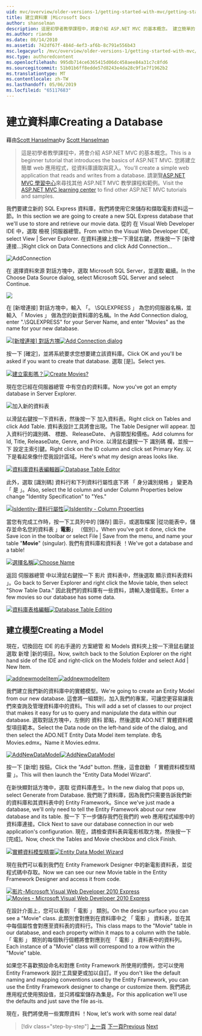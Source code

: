 ```yaml
---
uid: mvc/overview/older-versions-1/getting-started-with-mvc/getting-started-with-mvc-part4
title: 建立資料庫 |Microsoft Docs
author: shanselman
description: 這是初學者教學課程中，將會介紹 ASP.NET MVC 的基本概念。 建立簡單的 web 應用程式，從資料庫讀取與寫入。
ms.author: riande
ms.date: 08/14/2010
ms.assetid: 742df67f-484d-4ef3-af6b-8c791e556b43
msc.legacyurl: /mvc/overview/older-versions-1/getting-started-with-mvc/getting-started-with-mvc-part4
msc.type: authoredcontent
ms.openlocfilehash: 995db714ce6365415d06dc458aee84a31c7c8fd6
ms.sourcegitcommit: 51b01b6ff8edde57d8243e4da28c9f1e7f1962b2
ms.translationtype: MT
ms.contentlocale: zh-TW
ms.lasthandoff: 05/06/2019
ms.locfileid: "65117683"
---
```

# <a name="creating-a-database"></a><span data-ttu-id="00280-104">建立資料庫</span><span class="sxs-lookup"><span data-stu-id="00280-104">Creating a Database</span></span>

<span data-ttu-id="00280-105">藉由[Scott Hanselman](https://github.com/shanselman)</span><span class="sxs-lookup"><span data-stu-id="00280-105">by [Scott Hanselman](https://github.com/shanselman)</span></span>

> <span data-ttu-id="00280-106">這是初學者教學課程中，將會介紹 ASP.NET MVC 的基本概念。</span><span class="sxs-lookup"><span data-stu-id="00280-106">This is a beginner tutorial that introduces the basics of ASP.NET MVC.</span></span> <span data-ttu-id="00280-107">您將建立簡單 web 應用程式，從資料庫讀取與寫入。</span><span class="sxs-lookup"><span data-stu-id="00280-107">You'll create a simple web application that reads and writes from a database.</span></span> <span data-ttu-id="00280-108">請瀏覽[ASP.NET MVC 學習中心](../../../index.md)來尋找其他 ASP.NET MVC 教學課程和範例。</span><span class="sxs-lookup"><span data-stu-id="00280-108">Visit the [ASP.NET MVC learning center](../../../index.md) to find other ASP.NET MVC tutorials and samples.</span></span>

<span data-ttu-id="00280-109">我們要建立新的 SQL Express 資料庫，我們將使用它來儲存和擷取電影資料這一節。</span><span class="sxs-lookup"><span data-stu-id="00280-109">In this section we are going to create a new SQL Express database that we'll use to store and retrieve our movie data.</span></span> <span data-ttu-id="00280-110">從的 在 Visual Web Developer IDE 中，選取 檢視 |伺服器總管。</span><span class="sxs-lookup"><span data-stu-id="00280-110">From within the Visual Web Developer IDE, select View | Server Explorer.</span></span> <span data-ttu-id="00280-111">在資料連線上按一下滑鼠右鍵，然後按一下 [新增連接...]</span><span class="sxs-lookup"><span data-stu-id="00280-111">Right click on Data Connections and click Add Connection...</span></span>

![AddConnection](getting-started-with-mvc-part4/_static/image1.png)

<span data-ttu-id="00280-113">在 選擇資料來源 對話方塊中，選取 Microsoft SQL Server，並選取 繼續。</span><span class="sxs-lookup"><span data-stu-id="00280-113">In the Choose Data Source dialog, select Microsoft SQL Server and select Continue.</span></span>

![](getting-started-with-mvc-part4/_static/image2.png)

<span data-ttu-id="00280-114">在 [新增連接] 對話方塊中，輸入 「。 \SQLEXPRESS 」 為您的伺服器名稱，並輸入 「 Movies 」 做為您的新資料庫的名稱。</span><span class="sxs-lookup"><span data-stu-id="00280-114">In the Add Connection dialog, enter ".\SQLEXPRESS" for your Server Name, and enter "Movies" as the name for your new database.</span></span>

<span data-ttu-id="00280-115">[![[新增連接] 對話方塊](getting-started-with-mvc-part4/_static/image4.png)](getting-started-with-mvc-part4/_static/image3.png)</span><span class="sxs-lookup"><span data-stu-id="00280-115">[![Add Connection dialog](getting-started-with-mvc-part4/_static/image4.png)](getting-started-with-mvc-part4/_static/image3.png)</span></span>

<span data-ttu-id="00280-116">按一下 [確定]，並將系統要求您想要建立該資料庫。</span><span class="sxs-lookup"><span data-stu-id="00280-116">Click OK and you'll be asked if you want to create that database.</span></span> <span data-ttu-id="00280-117">選取 [是]。</span><span class="sxs-lookup"><span data-stu-id="00280-117">Select yes.</span></span>

<span data-ttu-id="00280-118">[![建立電影嗎？](getting-started-with-mvc-part4/_static/image6.png)](getting-started-with-mvc-part4/_static/image5.png)</span><span class="sxs-lookup"><span data-stu-id="00280-118">[![Create Movies?](getting-started-with-mvc-part4/_static/image6.png)](getting-started-with-mvc-part4/_static/image5.png)</span></span>

<span data-ttu-id="00280-119">現在您已經在伺服器總管 中有空白的資料庫。</span><span class="sxs-lookup"><span data-stu-id="00280-119">Now you've got an empty database in Server Explorer.</span></span>

![加入新的資料表](getting-started-with-mvc-part4/_static/image7.png)

<span data-ttu-id="00280-121">以滑鼠右鍵按一下資料表，然後按一下 加入資料表。</span><span class="sxs-lookup"><span data-stu-id="00280-121">Right click on Tables and click Add Table.</span></span> <span data-ttu-id="00280-122">資料表設計工具將會出現。</span><span class="sxs-lookup"><span data-stu-id="00280-122">The Table Designer will appear.</span></span> <span data-ttu-id="00280-123">加入資料行的識別碼、 標題、 ReleaseDate、 內容類型和價格。</span><span class="sxs-lookup"><span data-stu-id="00280-123">Add columns for Id, Title, ReleaseDate, Genre, and Price.</span></span> <span data-ttu-id="00280-124">以滑鼠右鍵按一下 識別碼 欄，並按一下 設定主索引鍵。</span><span class="sxs-lookup"><span data-stu-id="00280-124">Right click on the ID column and click set Primary Key.</span></span> <span data-ttu-id="00280-125">以下是看起來像什麼我設計區域。</span><span class="sxs-lookup"><span data-stu-id="00280-125">Here's what my design areas looks like.</span></span>

<span data-ttu-id="00280-126">[![資料庫資料表編輯器](getting-started-with-mvc-part4/_static/image9.png)](getting-started-with-mvc-part4/_static/image8.png)</span><span class="sxs-lookup"><span data-stu-id="00280-126">[![Database Table Editor](getting-started-with-mvc-part4/_static/image9.png)](getting-started-with-mvc-part4/_static/image8.png)</span></span>

<span data-ttu-id="00280-127">此外，選取 [識別碼] 資料行和下列資料行屬性底下將 「 身分識別規格 」 變更為 「 是 」。</span><span class="sxs-lookup"><span data-stu-id="00280-127">Also, select the Id column and under Column Properties below change "Identity Specification" to "Yes."</span></span>

<span data-ttu-id="00280-128">[![IsIdentity-資料行屬性](getting-started-with-mvc-part4/_static/image11.png)](getting-started-with-mvc-part4/_static/image10.png)</span><span class="sxs-lookup"><span data-stu-id="00280-128">[![IsIdentity - Column Properties](getting-started-with-mvc-part4/_static/image11.png)](getting-started-with-mvc-part4/_static/image10.png)</span></span>

<span data-ttu-id="00280-129">當您有完成工作時，按一下工具列中的 [儲存] 圖示，或選取檔案 |從功能表中，儲存並命名您的資料表 」**電影**」 （個別）。</span><span class="sxs-lookup"><span data-stu-id="00280-129">When you've got it done, click the Save icon in the toolbar or select File | Save from the menu, and name your table "**Movie**" (singular).</span></span> <span data-ttu-id="00280-130">我們有資料庫和資料表 ！</span><span class="sxs-lookup"><span data-stu-id="00280-130">We've got a database and a table!</span></span>

<span data-ttu-id="00280-131">[![選擇名稱](getting-started-with-mvc-part4/_static/image13.png)](getting-started-with-mvc-part4/_static/image12.png)</span><span class="sxs-lookup"><span data-stu-id="00280-131">[![Choose Name](getting-started-with-mvc-part4/_static/image13.png)](getting-started-with-mvc-part4/_static/image12.png)</span></span>

<span data-ttu-id="00280-132">返回 伺服器總管 中以滑鼠右鍵按一下 影片 資料表中，然後選取 顯示資料表資料 」。</span><span class="sxs-lookup"><span data-stu-id="00280-132">Go back to Server Explorer and right click the Movie table, then select "Show Table Data."</span></span> <span data-ttu-id="00280-133">因此我們的資料庫有一些資料，請輸入幾個電影。</span><span class="sxs-lookup"><span data-stu-id="00280-133">Enter a few movies so our database has some data.</span></span>

<span data-ttu-id="00280-134">[![資料庫表格編輯](getting-started-with-mvc-part4/_static/image15.png)](getting-started-with-mvc-part4/_static/image14.png)</span><span class="sxs-lookup"><span data-stu-id="00280-134">[![Database Table Editing](getting-started-with-mvc-part4/_static/image15.png)](getting-started-with-mvc-part4/_static/image14.png)</span></span>

## <a name="creating-a-model"></a><span data-ttu-id="00280-135">建立模型</span><span class="sxs-lookup"><span data-stu-id="00280-135">Creating a Model</span></span>

<span data-ttu-id="00280-136">現在，切換回在 IDE 的右手邊的 方案總管 和 Models 資料夾上按一下滑鼠右鍵並選取 新增 |新的項目。</span><span class="sxs-lookup"><span data-stu-id="00280-136">Now, switch back to the Solution Explorer on the right hand side of the IDE and right-click on the Models folder and select Add | New Item.</span></span>

<span data-ttu-id="00280-137">[![addnewmodelitem](getting-started-with-mvc-part4/_static/image17.png)](getting-started-with-mvc-part4/_static/image16.png)</span><span class="sxs-lookup"><span data-stu-id="00280-137">[![addnewmodelitem](getting-started-with-mvc-part4/_static/image17.png)](getting-started-with-mvc-part4/_static/image16.png)</span></span>

<span data-ttu-id="00280-138">我們建立我們新的資料庫中的實體模型。</span><span class="sxs-lookup"><span data-stu-id="00280-138">We're going to create an Entity Model from our new database.</span></span> <span data-ttu-id="00280-139">這會將一組類別，加入我們的專案，可讓您更容易讓我們來查詢及管理資料庫中的資料。</span><span class="sxs-lookup"><span data-stu-id="00280-139">This will add a set of classes to our project that makes it easy for us to query and manipulate the data within our database.</span></span> <span data-ttu-id="00280-140">選取對話方塊中，左側的 資料 節點，然後選取 ADO.NET 實體資料模型項目範本。</span><span class="sxs-lookup"><span data-stu-id="00280-140">Select the Data node on the left-hand side of the dialog, and then select the ADO.NET Entity Data Model item template.</span></span> <span data-ttu-id="00280-141">命名 Movies.edmx。</span><span class="sxs-lookup"><span data-stu-id="00280-141">Name it Movies.edmx.</span></span>

<span data-ttu-id="00280-142">[![AddNewDataModel](getting-started-with-mvc-part4/_static/image19.png)](getting-started-with-mvc-part4/_static/image18.png)</span><span class="sxs-lookup"><span data-stu-id="00280-142">[![AddNewDataModel](getting-started-with-mvc-part4/_static/image19.png)](getting-started-with-mvc-part4/_static/image18.png)</span></span>

<span data-ttu-id="00280-143">按一下 [新增] 按鈕。</span><span class="sxs-lookup"><span data-stu-id="00280-143">Click the "Add" button.</span></span> <span data-ttu-id="00280-144">然後，這會啟動 「 實體資料模型精靈 」。</span><span class="sxs-lookup"><span data-stu-id="00280-144">This will then launch the "Entity Data Model Wizard".</span></span>

<span data-ttu-id="00280-145">在新快顯對話方塊中，選取 從資料庫產生。</span><span class="sxs-lookup"><span data-stu-id="00280-145">In the new dialog that pops up, select Generate from Database.</span></span> <span data-ttu-id="00280-146">我們剛了資料庫，因為我們只需要告訴我們新的資料庫和其資料表中的 Entity Framework。</span><span class="sxs-lookup"><span data-stu-id="00280-146">Since we've just made a database, we'll only need to tell the Entity Framework about our new database and its table.</span></span> <span data-ttu-id="00280-147">按一下 下一步儲存我們在我們的 web 應用程式組態中的資料庫連接。</span><span class="sxs-lookup"><span data-stu-id="00280-147">Click Next to save our database connection in our web application's configuration.</span></span> <span data-ttu-id="00280-148">現在，請檢查資料表與電影核取方塊，然後按一下 [完成]。</span><span class="sxs-lookup"><span data-stu-id="00280-148">Now, check the Tables and Movie checkbox and click Finish.</span></span>

<span data-ttu-id="00280-149">[![實體資料模型精靈](getting-started-with-mvc-part4/_static/image21.png)](getting-started-with-mvc-part4/_static/image20.png)</span><span class="sxs-lookup"><span data-stu-id="00280-149">[![Entity Data Model Wizard](getting-started-with-mvc-part4/_static/image21.png)](getting-started-with-mvc-part4/_static/image20.png)</span></span>

<span data-ttu-id="00280-150">現在我們可以看到我們在 Entity Framework Designer 中的新電影資料表，並從程式碼中存取。</span><span class="sxs-lookup"><span data-stu-id="00280-150">Now we can see our new Movie table in the Entity Framework Designer and access it from code.</span></span>

<span data-ttu-id="00280-151">[![影片-Microsoft Visual Web Developer 2010 Express](getting-started-with-mvc-part4/_static/image23.png)](getting-started-with-mvc-part4/_static/image22.png)</span><span class="sxs-lookup"><span data-stu-id="00280-151">[![Movies - Microsoft Visual Web Developer 2010 Express](getting-started-with-mvc-part4/_static/image23.png)](getting-started-with-mvc-part4/_static/image22.png)</span></span>

<span data-ttu-id="00280-152">在設計介面上，您可以看到 「 電影 」 類別。</span><span class="sxs-lookup"><span data-stu-id="00280-152">On the design surface you can see a "Movie" class.</span></span> <span data-ttu-id="00280-153">此類別會對應到在資料庫中之 「 電影 」 資料表，並在其中每個屬性會對應至資料表的資料行。</span><span class="sxs-lookup"><span data-stu-id="00280-153">This class maps to the "Movie" table in our database, and each property within it maps to a column with the table.</span></span> <span data-ttu-id="00280-154">「 電影 」 類別的每個執行個體將會對應到在 「 電影 」 資料表中的資料列。</span><span class="sxs-lookup"><span data-stu-id="00280-154">Each instance of a "Movie" class will correspond to a row within the "Movie" table.</span></span>

<span data-ttu-id="00280-155">如果您不喜歡預設命名和對應 Entity Framework 所使用的慣例，您可以使用 Entity Framework 設計工具變更或加以自訂。</span><span class="sxs-lookup"><span data-stu-id="00280-155">If you don't like the default naming and mapping conventions used by the Entity Framework, you can use the Entity Framework designer to change or customize them.</span></span> <span data-ttu-id="00280-156">我們將此應用程式使用預設值，並只將檔案儲存為集是。</span><span class="sxs-lookup"><span data-stu-id="00280-156">For this application we'll use the defaults and just save the file as-is.</span></span>

<span data-ttu-id="00280-157">現在，我們將使用一些實際資料 ！</span><span class="sxs-lookup"><span data-stu-id="00280-157">Now, let's work with some real data!</span></span>

> [!div class="step-by-step"]
> <span data-ttu-id="00280-158">[上一頁](getting-started-with-mvc-part3.md)
> [下一頁](getting-started-with-mvc-part5.md)</span><span class="sxs-lookup"><span data-stu-id="00280-158">[Previous](getting-started-with-mvc-part3.md)
[Next](getting-started-with-mvc-part5.md)</span></span>
